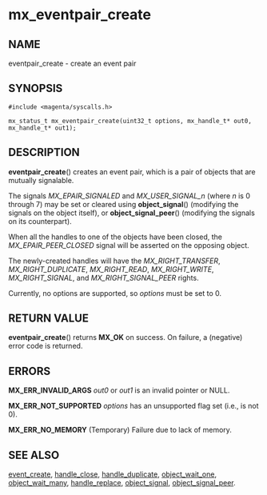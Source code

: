 # mx_eventpair_create

## NAME

eventpair_create - create an event pair

## SYNOPSIS

```
#include <magenta/syscalls.h>

mx_status_t mx_eventpair_create(uint32_t options, mx_handle_t* out0, mx_handle_t* out1);
```


## DESCRIPTION

**eventpair_create**() creates an event pair, which is a pair of objects that
are mutually signalable.

The signals *MX_EPAIR_SIGNALED* and *MX_USER_SIGNAL_n* (where *n* is 0 through 7)
may be set or cleared using **object_signal**() (modifying the signals on the
object itself), or **object_signal_peer**() (modifying the signals on its
counterpart).

When all the handles to one of the objects have been closed, the *MX_EPAIR_PEER_CLOSED*
signal will be asserted on the opposing object.

The newly-created handles will have the *MX_RIGHT_TRANSFER*,
*MX_RIGHT_DUPLICATE*, *MX_RIGHT_READ*, *MX_RIGHT_WRITE*, *MX_RIGHT_SIGNAL*,
and *MX_RIGHT_SIGNAL_PEER* rights.

Currently, no options are supported, so *options* must be set to 0.


## RETURN VALUE

**eventpair_create**() returns **MX_OK** on success. On failure, a (negative)
error code is returned.


## ERRORS

**MX_ERR_INVALID_ARGS**  *out0* or *out1* is an invalid pointer or NULL.

**MX_ERR_NOT_SUPPORTED**  *options* has an unsupported flag set (i.e., is not 0).

**MX_ERR_NO_MEMORY**  (Temporary) Failure due to lack of memory.


## SEE ALSO

[event_create](event_create.md),
[handle_close](handle_close.md),
[handle_duplicate](handle_duplicate.md),
[object_wait_one](object_wait_one.md),
[object_wait_many](object_wait_many.md),
[handle_replace](handle_replace.md),
[object_signal](object_signal.md),
[object_signal_peer](object_signal.md).
